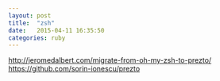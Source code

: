 ```yaml
---
layout: post
title:  "zsh"
date:   2015-04-11 16:35:50
categories: ruby
---
```


http://jeromedalbert.com/migrate-from-oh-my-zsh-to-prezto/
https://github.com/sorin-ionescu/prezto

[jekyll]:      http://jekyllrb.com
[jekyll-gh]:   https://github.com/jekyll/jekyll
[jekyll-help]: https://github.com/jekyll/jekyll-help
